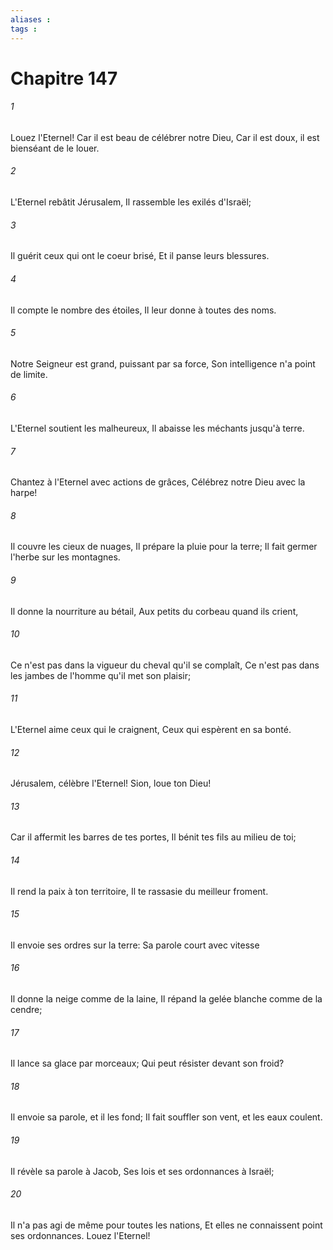 ```yaml
---
aliases : 
tags : 
---
```


# Chapitre 147

###### 1
Louez l'Eternel! Car il est beau de célébrer notre Dieu, Car il est doux, il est bienséant de le louer.
###### 2
L'Eternel rebâtit Jérusalem, Il rassemble les exilés d'Israël;
###### 3
Il guérit ceux qui ont le coeur brisé, Et il panse leurs blessures.
###### 4
Il compte le nombre des étoiles, Il leur donne à toutes des noms.
###### 5
Notre Seigneur est grand, puissant par sa force, Son intelligence n'a point de limite.
###### 6
L'Eternel soutient les malheureux, Il abaisse les méchants jusqu'à terre.
###### 7
Chantez à l'Eternel avec actions de grâces, Célébrez notre Dieu avec la harpe!
###### 8
Il couvre les cieux de nuages, Il prépare la pluie pour la terre; Il fait germer l'herbe sur les montagnes.
###### 9
Il donne la nourriture au bétail, Aux petits du corbeau quand ils crient,
###### 10
Ce n'est pas dans la vigueur du cheval qu'il se complaît, Ce n'est pas dans les jambes de l'homme qu'il met son plaisir;
###### 11
L'Eternel aime ceux qui le craignent, Ceux qui espèrent en sa bonté.
###### 12
Jérusalem, célèbre l'Eternel! Sion, loue ton Dieu!
###### 13
Car il affermit les barres de tes portes, Il bénit tes fils au milieu de toi;
###### 14
Il rend la paix à ton territoire, Il te rassasie du meilleur froment.
###### 15
Il envoie ses ordres sur la terre: Sa parole court avec vitesse
###### 16
Il donne la neige comme de la laine, Il répand la gelée blanche comme de la cendre;
###### 17
Il lance sa glace par morceaux; Qui peut résister devant son froid?
###### 18
Il envoie sa parole, et il les fond; Il fait souffler son vent, et les eaux coulent.
###### 19
Il révèle sa parole à Jacob, Ses lois et ses ordonnances à Israël;
###### 20
Il n'a pas agi de même pour toutes les nations, Et elles ne connaissent point ses ordonnances. Louez l'Eternel!
